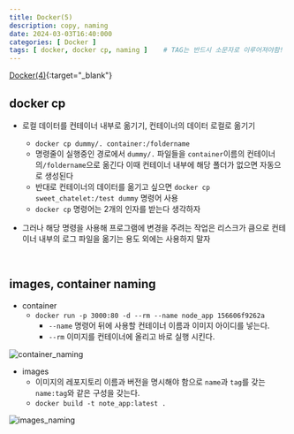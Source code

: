 ```yaml
---
title: Docker(5)
description: copy, naming
date: 2024-03-03T16:40:000
categories: [ Docker ]
tags: [ docker, docker cp, naming ]    # TAG는 반드시 소문자로 이루어져야함!
---
```


[Docker(4)](https://angrypig123.github.io/posts/docker(4)/){:target="\_blank"}


<h2> docker cp </h2>

- 로컬 데이터를 컨테이너 내부로 옮기기, 컨테이너의 데이터 로컬로 옮기기
  - ```docker cp dummy/. container:/foldername```
  - 명령줄이 실행중인 경로에서 ```dummy/.``` 파일들을 ```container```이름의
    컨테이너의```/foldername```으로 옮긴다 이때 컨테이너 내부에 해당 폴더가 없으면 자동으로 생성된다
  - 반대로 컨테이너의 데이터를 옮기고 싶으면 ```docker cp sweet_chatelet:/test dummy``` 명령어 사용
  - ```docker cp``` 명령어는 2개의 인자를 받는다 생각하자


- 그러나 해당 명령을 사용해 프로그램에 변경을 주려는 작업은 리스크가 큼으로 컨테이너 내부의 로그 파일을 옮기는 용도 외에는 사용하지 말자

<br>

<h2> images, container naming </h2>

- container
  - ```docker run -p 3000:80 -d --rm --name node_app 156606f9262a```
    - ```--name``` 명령어 뒤에 사용할 컨테이너 이름과 이미지 아이디를 넣는다.
    - ```--rm``` 이미지를 컨테이너에 올리고 바로 실행 시킨다.

![container_naming](https://github.com/AngryPig123/AngryPig123.github.io/assets/86225268/f6992c08-e80b-4b05-918e-364b86c3ad05)

- images
  - 이미지의 레포지토리 이름과 버전을 명시해야 함으로 ```name```과 ```tag```를 갖는 ```name:tag```와 같은 구성을 갖는다.
  - ```docker build -t note_app:latest .```

![images_naming](https://github.com/AngryPig123/AngryPig123.github.io/assets/86225268/ba94de63-f164-45ea-8a82-2718332af9a8)

